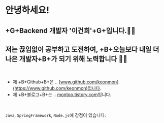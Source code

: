 <br />

# 안녕하세요!

## +G+Backend 개발자 '이건희'+G+입니다.🙋‍♂️

## 저는 끊임없이 공부하고 도전하여, +B+오늘보다 내일 더 나은 개발자+B+가 되기 위해 노력합니다 🧑‍💻

<br />

- 제 +B+Github+B+은 .. [www.github.com/keonmon](https://www.github.com/keonmon)입니다.
- 제 +B+블로그+B+는 .. [montoo.tistory.com](https://montoo.tistory.com/)입니다.

<br />



`Java`, `SpringFramework`, `Node.js`에 강점이 있습니다.


<!-- ## - +R+Red HighLight+R+

## - +G+Green HighLight+G+

## - +B+Blue HighLight+B+ -->
<!-- & 흑백 체크리스트

- 색이 있는 체크리스트

1. 순서가 있는 리스트
2. 순서가 있는 리스트
3. 순서가 있는 리스트
4. 순서가 있는 리스트 -->

<br />
<br />
